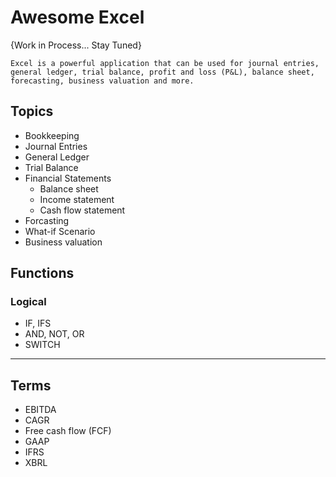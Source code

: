 # Awesome Excel
{Work in Process... Stay Tuned}

`
Excel is a powerful application that can be used for journal entries, general ledger, trial balance, profit and loss (P&L), balance sheet, forecasting, business valuation and more.
`

## Topics
* Bookkeeping 
* Journal Entries
* General Ledger
* Trial Balance
* Financial Statements
  * Balance sheet
  * Income statement
  * Cash flow statement
* Forcasting
* What-if Scenario
* Business valuation


## Functions
### Logical
* IF, IFS
* AND, NOT, OR
* SWITCH

-----

## Terms
* EBITDA
* CAGR
* Free cash flow (FCF)
* GAAP
* IFRS
* XBRL



